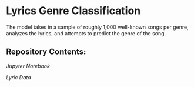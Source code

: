 # Lyrics Genre Classification
The model takes in a sample of roughly 1,000 well-known songs per genre, analyzes the lyrics, and attempts to predict the genre of the song.

## Repository Contents:
_Jupyter Notebook_

_Lyric Data_
